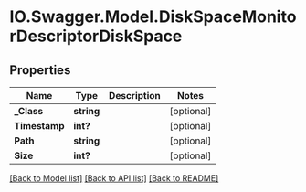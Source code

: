 # IO.Swagger.Model.DiskSpaceMonitorDescriptorDiskSpace
## Properties

Name | Type | Description | Notes
------------ | ------------- | ------------- | -------------
**_Class** | **string** |  | [optional] 
**Timestamp** | **int?** |  | [optional] 
**Path** | **string** |  | [optional] 
**Size** | **int?** |  | [optional] 

[[Back to Model list]](../README.md#documentation-for-models) [[Back to API list]](../README.md#documentation-for-api-endpoints) [[Back to README]](../README.md)


